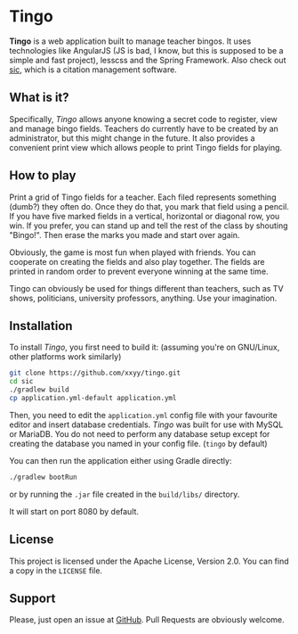 # Tingo

__Tingo__ is a web application built to manage teacher bingos. It uses technologies like AngularJS 
(JS is bad, I know, but this is supposed to be a simple and fast project), lesscss and the Spring
Framework. Also check out [sic](https.//github.com/xxyy/sic), which is a citation management software.

## What is it?

Specifically, _Tingo_ allows anyone knowing a secret code to register, view and manage bingo fields. 
Teachers do currently have to be created by an administrator, but this might change in the future.
It also provides a convenient print view which allows people to print Tingo fields for playing.

## How to play

Print a grid of Tingo fields for a teacher. Each filed represents something (dumb?) they often do.
Once they do that, you mark that field using a pencil. If you have five marked fields in a vertical,
horizontal or diagonal row, you win. If you prefer, you can stand up and tell the rest of the class
by shouting "Bingo!". Then erase the marks you made and start over again.

Obviously, the game is most fun when played with friends. You can cooperate on creating the fields and
also play together. The fields are printed in random order to prevent everyone winning at the same time.

Tingo can obviously be used for things different than teachers, such as TV shows, politicians, university
professors, anything. Use your imagination.

## Installation

To install _Tingo_, you first need to build it: (assuming you're on GNU/Linux, other platforms work similarly)

````bash
git clone https://github.com/xxyy/tingo.git
cd sic
./gradlew build
cp application.yml-default application.yml
````

Then, you need to edit the `application.yml` config file with your favourite editor and insert database credentials.
_Tingo_ was built for use with MySQL or MariaDB. You do not need to perform any database setup except for creating the
database you named in your config file. (`tingo` by default)

You can then run the application either using Gradle directly:

````bash
./gradlew bootRun
````

or by running the `.jar` file created in the `build/libs/` directory.

It will start on port 8080 by default.

## License

This project is licensed under the Apache License, Version 2.0. You can find a copy in the `LICENSE` file.

## Support

Please, just open an issue at [GitHub](https://github.com/xxyy/tingo/issues). Pull Requests are obviously welcome. 
